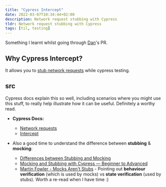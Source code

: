 ```yaml
---
title: "Cypress Intercept"
date: 2022-03-07T10:34:44+02:00
description: Network request stubbing with Cypress 
tldr: Network request stubbing with Cypress 
tags: [til, testing]
---
```


Something I learnt whilst going through [Dan](https://github.com/Thunder-Chief)'s PR.

## Why Cypress Intercept?
It allows you to [stub network requests](https://www.cypress.io/blog/2020/11/24/introducing-cy-intercept-next-generation-network-stubbing-in-cypress-6-0/) while cypress testing.


## src
Cypress docs explain this so well, including scenarios where you might use this stuff, to really help illustrate how it can be useful. Definitely a worthy read.
- **Cypress Docs:**
  - [Network requests](https://docs.cypress.io/guides/guides/network-requests)
  - [Intercept](https://docs.cypress.io/api/commands/intercept)

- Also a good time to understand the difference between **stubbing** & **mocking**:
  - [Differences between Stubbing and Mocking](https://www.toolsqa.com/blogs/differences-between-stubbing-and-mocking/)
  - [Mocking and Stubbing with Cypress — Beginner to Advanced](https://medium.com/ecs-digital/mocking-and-stubbing-with-cypress-beginner-to-advanced-3d26bde2ebce)
  - [Martin Fowler - Mocks Aren't Stubs](https://martinfowler.com/articles/mocksArentStubs.html#TheDifferenceBetweenMocksAndStubs) - Pointing out **behaviour verification** (which is used by mocks) vs **state verification** (used by stubs). Worth a re-read when I have time :)
